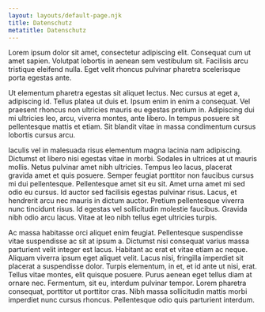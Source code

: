```yaml
---
layout: layouts/default-page.njk
title: Datenschutz
metatitle: Datenschutz
---
```


Lorem ipsum dolor sit amet, consectetur adipiscing elit. Consequat cum ut amet sapien. Volutpat lobortis in aenean sem vestibulum sit. Facilisis arcu tristique eleifend nulla. Eget velit rhoncus pulvinar pharetra scelerisque porta egestas ante.

Ut elementum pharetra egestas sit aliquet lectus. Nec cursus at eget a, adipiscing id. Tellus platea ut duis et. Ipsum enim in enim a consequat. Vel praesent rhoncus non ultricies mauris eu egestas pretium in. Adipiscing dui mi ultricies leo, arcu, viverra montes, ante libero. In tempus posuere sit pellentesque mattis et etiam. Sit blandit vitae in massa condimentum cursus lobortis cursus arcu.

Iaculis vel in malesuada risus elementum magna lacinia nam adipiscing. Dictumst et libero nisi egestas vitae in morbi. Sodales in ultrices at ut mauris mollis. Netus pulvinar amet nibh ultricies. Tempus leo lacus, placerat gravida amet et quis posuere. Semper feugiat porttitor non faucibus cursus mi dui pellentesque. Pellentesque amet sit eu sit.
Amet urna amet mi sed odio eu cursus. Id auctor sed facilisis egestas pulvinar risus. Lacus, et hendrerit arcu nec mauris in dictum auctor. Pretium pellentesque viverra nunc tincidunt risus. Id egestas vel sollicitudin molestie faucibus. Gravida nibh odio arcu lacus. Vitae at leo nibh tellus eget ultricies turpis.

Ac massa habitasse orci aliquet enim feugiat. Pellentesque suspendisse vitae suspendisse ac sit at ipsum a. Dictumst nisi consequat varius massa parturient velit integer est lacus. Habitant ac erat et vitae etiam ac neque. Aliquam viverra ipsum eget aliquet velit. Lacus nisi, fringilla imperdiet sit placerat a suspendisse dolor. Turpis elementum, in et, et id ante ut nisi, erat. Tellus vitae montes, elit quisque posuere. Purus aenean eget tellus diam at ornare nec. Fermentum, sit eu, interdum pulvinar tempor. Lorem pharetra consequat, porttitor ut porttitor cras. Nibh massa sollicitudin mattis morbi imperdiet nunc cursus rhoncus. Pellentesque odio quis parturient interdum.
